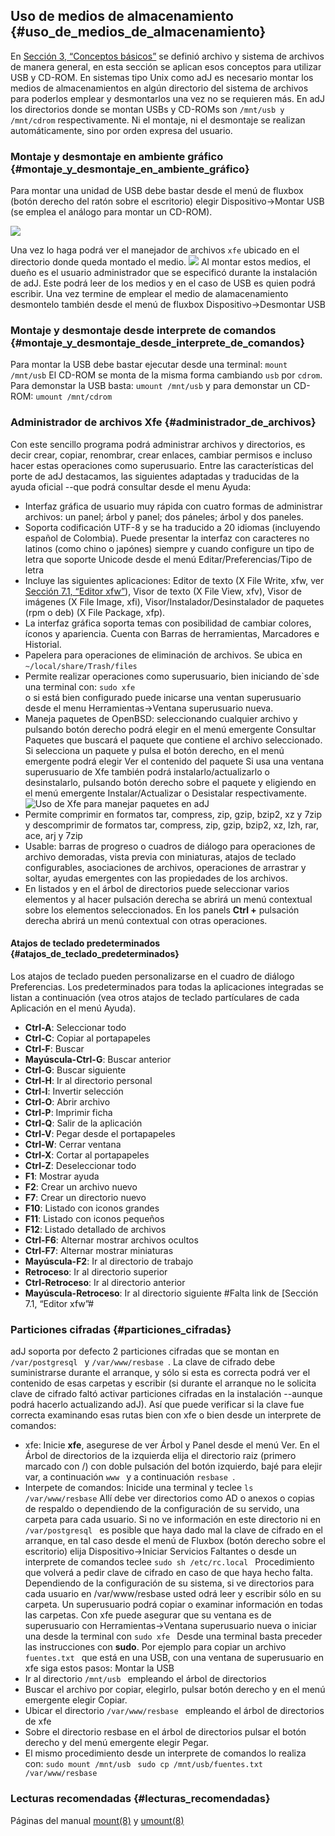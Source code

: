 ## Uso de medios de almacenamiento {#uso_de_medios_de_almacenamiento}

En [Sección 3, “Conceptos básicos”](http://socrates.io/#KaOWf1G) se definió archivo y sistema de archivos de manera 
general, en esta sección se aplican esos conceptos para utilizar USB y CD-ROM.
En sistemas tipo Unix como adJ es necesario montar los medios de almacenamientos en algún directorio del sistema de 
archivos para poderlos emplear y desmontarlos una vez no se requieren más. En adJ los directorios donde se montan 
USBs y CD-ROMs son ```/mnt/usb y /mnt/cdrom``` respectivamente. Ni el montaje, ni el desmontaje se realizan 
automáticamente, sino por orden expresa del usuario.

### Montaje y desmontaje en ambiente gráfico {#montaje_y_desmontaje_en_ambiente_gráfico}

Para montar una unidad de USB debe bastar desde el menú de fluxbox (botón derecho del ratón sobre el escritorio) elegir Dispositivo->Montar USB (se emplea el análogo para montar un CD-ROM).

![](http://structio.sourceforge.net/guias/basico_OpenBSD/montar.png)


Una vez lo haga podrá ver el manejador de archivos ```xfe``` ubicado en el directorio donde queda montado el medio.
![](http://structio.sourceforge.net/guias/basico_OpenBSD/xfecdrom.png)
Al montar estos medios, el dueño es el usuario administrador que se especificó durante la instalación de adJ. 
Este podrá leer de los medios y en el caso de USB es quien podrá escribir.
Una vez termine de emplear el medio de alamacenamiento desmontelo también desde el menú de fluxbox 
Dispositivo->Desmontar USB

### Montaje y desmontaje desde interprete de comandos {#montaje_y_desmontaje_desde_interprete_de_comandos}

Para montar la USB debe bastar ejecutar desde una terminal:
```mount /mnt/usb```
El CD-ROM se monta de la misma forma cambiando ```usb``` por ```cdrom```.
Para demonstar la USB basta:
```umount /mnt/usb```
y para demonstar un CD-ROM:
```umount /mnt/cdrom```
            
### Administrador de archivos Xfe {#administrador_de_archivos}
 
Con este sencillo programa podrá administrar archivos y directorios, es decir crear, copiar, renombrar, crear 
enlaces, cambiar permisos e incluso hacer estas operaciones como superusuario.
Entre las características del porte de adJ destacamos, las siguientes adaptadas y traducidas de la ayuda oficial 
--que podrá consultar desde el menu Ayuda:
  - Interfaz gráfica de usuario muy rápida con cuatro formas de administrar archivos: un panel; árbol y panel; dos 
  páneles; árbol y dos paneles.
   - Soporta codificación UTF-8 y se ha traducido a 20 idiomas (incluyendo español de Colombia). Puede presentar la 
  interfaz con caracteres no latinos (como chino o japónes) siempre y cuando configure un tipo de letra que soporte 
  Unicode desde el menú Editar/Preferencias/Tipo de letra
   - Incluye las siguientes aplicaciones: Editor de texto (X File Write, xfw, ver [Sección 7.1, “Editor xfw”]()), 
   Visor de texto (X File View, xfv), Visor de imágenes (X File Image, xfi), Visor/Instalador/Desinstalador de 
   paquetes (rpm o deb) (X File Package, xfp).
   - La interfaz gráfica soporta temas con posibilidad de cambiar colores, íconos y apariencia. Cuenta con Barras 
   de herramientas, Marcadores e Historial.
   - Papelera para operaciones de eliminación de archivos. Se ubica en ```~/local/share/Trash/files```
   - Permite realizar operaciones como superusuario, bien iniciando de`sde una terminal con:
```sudo xfe```      
o si está bien configurado puede inicarse una ventan superusuario desde el menu Herramientas->Ventana superusuario 
nueva.
   - Maneja paquetes de OpenBSD: seleccionando cualquier archivo y pulsando botón derecho podrá elegir en el menú 
  emergente Consultar Paquetes que buscará el paquete que contiene el archivo seleccionado. Si selecciona un 
  paquete y pulsa el botón derecho, en el menú emergente podrá elegir Ver el contenido del paquete Si usa una 
  ventana superusuario de Xfe también podrá   instalarlo/actualizarlo o desinstalarlo, pulsando botón derecho sobre 
  el paquete y eligiendo en el menú emergente Instalar/Actualizar o Desistalar respectivamente.
 ![Uso de Xfe para manejar paquetes en adJ](http://structio.sourceforge.net/guias/basico_OpenBSD/xfepaq.png)
  - Permite comprimir en formatos tar, compress, zip, gzip, bzip2, xz y 7zip y descomprimir de formatos tar, 
  compress, zip, gzip, bzip2, xz, lzh, rar, ace, arj y 7zip
   - Usable: barras de progreso o cuadros de diálogo para operaciones de archivo demoradas, vista previa con 
   miniaturas, atajos de teclado configurables, asociaciones de archivos, operaciones de arrastrar y soltar, ayudas 
   emergentes con las propiedades de los archivos.
   - En listados y en el árbol de directorios puede seleccionar varios elementos y al hacer pulsación derecha se 
  abrirá un menú contextual sobre los elementos seleccionados. En los panels **Ctrl +** pulsación derecha abrirá un 
  menú contextual con otras operaciones.
 
#### Atajos de teclado predeterminados {#atajos_de_teclado_predeterminados}

Los atajos de teclado pueden personalizarse en el cuadro de diálogo Preferencias. Los predeterminados para todas 
la aplicaciones integradas se listan a continuación (vea otros atajos de teclado partículares de cada Aplicación 
en el menú Ayuda).
  - **Ctrl-A**: Seleccionar todo
  - **Ctrl-C**: Copiar al portapapeles
  - **Ctrl-F**: Buscar
  - **Mayúscula-Ctrl-G**: Buscar anterior
  - **Ctrl-G**: Buscar siguiente
  - **Ctrl-H**: Ir al directorio personal
  - **Ctrl-I**: Invertir selección
  - **Ctrl-O**: Abrir archivo
  - **Ctrl-P**: Imprimir ficha
  - **Ctrl-Q**: Salir de la aplicación
  - **Ctrl-V**: Pegar desde el portapapeles
  - **Ctrl-W**: Cerrar ventana
  - **Ctrl-X**: Cortar al portapapeles
  - **Ctrl-Z**: Deseleccionar todo
  - **F1**: Mostrar ayuda
  - **F2**: Crear un archivo nuevo
  - **F7**: Crear un directorio nuevo
  - **F10**: Listado con iconos grandes
  - **F11**: Listado con iconos pequeños
  - **F12**: Listado detallado de archivos
  - **Ctrl-F6**: Alternar mostrar archivos ocultos
  - **Ctrl-F7**: Alternar mostrar miniaturas
  - **Mayúscula-F2**: Ir al directorio de trabajo
  - **Retroceso**: Ir al directorio superior
  - **Ctrl-Retroceso**: Ir al directorio anterior
  - **Mayúscula-Retroceso**: Ir al directorio siguiente
#Falta link de [Sección 7.1, “Editor xfw”#

### Particiones cifradas {#particiones_cifradas}

adJ soporta por defecto 2 particiones cifradas que se montan en  ```/var/postgresql ``` y  ```/var/www/resbase ```. La clave de cifrado debe suministrarse durante el arranque, y sólo si esta es correcta podrá ver el contenido de esas carpetas y escribir (si durante el arranque no le solicita clave de cifrado faltó activar particiones cifradas en la instalación --aunque podrá hacerlo actualizando adJ). Así que puede verificar si la clave fue correcta examinando esas rutas bien con xfe o bien desde un interprete de comandos:
  - xfe: Inicie **xfe**, asegurese de ver Árbol y Panel desde el menú Ver. En el Árbol de directorios de 
  la izquierda elija el directorio raiz (primero marcado con /) con doble pulsación del botón izquierdo, 
  bajé para elejir var, a continuación  ```www ``` y a continuación  ```resbase ```.
  - Interpete de comandos: Inicide una terminal y teclee
 ```ls /var/www/resbase```
Allí debe ver directorios como AD o anexos o copias de respaldo o dependiendo de la configuración de su servido, 
una carpeta para cada usuario.
Si no ve información en este directorio ni en  ```/var/postgresql ``` es posible que haya dado mal la clave de 
cifrado en el arranque, en tal caso desde el menú de Fluxbox (botón derecho sobre el escritorio) elija 
Dispositivo->Iniciar Servicios Faltantes o desde un interprete de comandos teclee
 ```sudo sh /etc/rc.local ```
Procedimiento que volverá a pedir clave de cifrado en caso de que haya hecho falta.
Dependiendo de la configuración de su sistema, si ve directorios para cada usuario en /var/www/resbase usted 
odrá leer y escribir sólo en su carpeta.
Un superusuario podrá copiar o examinar información en todas las carpetas. Con xfe puede asegurar que su ventana 
es de superusuario con Herramientas->Ventana superusuario nueva o iniciar una desde la terminal con
 ```sudo xfe ```
Desde una terminal basta preceder las instrucciones con **sudo**.
Por ejemplo para copiar un archivo  ```fuentes.txt ``` que está en una USB, con una ventana de superusuario en xfe 
siga estos pasos:
Montar la USB
  - Ir al directorio  ```/mnt/usb ``` empleando el árbol de directorios
  - Buscar el archivo por copiar, elegirlo, pulsar botón derecho y en el menú emergente elegir Copiar.
  - Ubicar el directorio  ```/var/www/resbase ``` empleando el árbol de directorios de xfe
  - Sobre el directorio resbase en el árbol de directorios pulsar el botón derecho y del menú emergente elegir 
  Pegar.
  - El mismo procedimiento desde un interprete de comandos lo realiza con:
 ```sudo mount /mnt/usb ```
 ```sudo cp /mnt/usb/fuentes.txt /var/www/resbase ```

### Lecturas recomendadas {#lecturas_recomendadas}

Páginas del manual [mount(8)](http://socrates.io/#Gjmxv9k) y [umount(8)](http://socrates.io/#Gjmxv9k)
